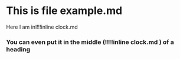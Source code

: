 # This is file example.md
Here I am inl!!!inline clock.md
### You can even put it in the middle **(!!!!inline clock.md )** of a heading
